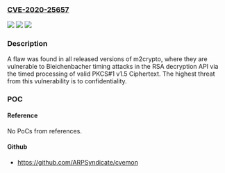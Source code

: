 ### [CVE-2020-25657](https://cve.mitre.org/cgi-bin/cvename.cgi?name=CVE-2020-25657)
![](https://img.shields.io/static/v1?label=Product&message=m2crypto&color=blue)
![](https://img.shields.io/static/v1?label=Version&message=%3D%20All%20released%20versions%20of%20m2crypto%20&color=brighgreen)
![](https://img.shields.io/static/v1?label=Vulnerability&message=CWE-385&color=brighgreen)

### Description

A flaw was found in all released versions of m2crypto, where they are vulnerable to Bleichenbacher timing attacks in the RSA decryption API via the timed processing of valid PKCS#1 v1.5 Ciphertext. The highest threat from this vulnerability is to confidentiality.

### POC

#### Reference
No PoCs from references.

#### Github
- https://github.com/ARPSyndicate/cvemon

